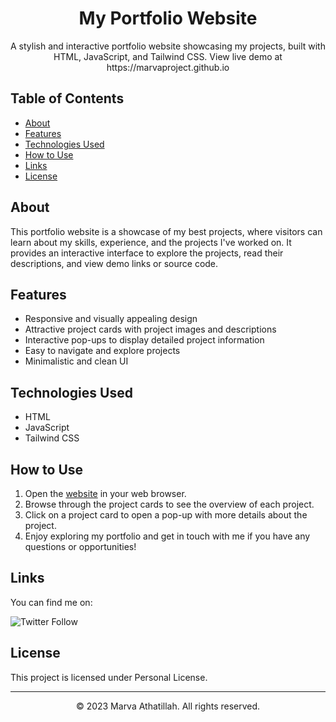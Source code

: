 <!-- Project Title -->
<h1 align="center">My Portfolio Website</h1>

<!-- Project Description -->
<p align="center">
  A stylish and interactive portfolio website showcasing my projects, built with HTML, JavaScript, and Tailwind CSS. View live demo at https://marvaproject.github.io
</p>

<!-- Table of Contents -->
## Table of Contents
- [About](#about)
- [Features](#features)
- [Technologies Used](#technologies-used)
- [How to Use](#how-to-use)
- [Links](#links)
- [License](#license)

<!-- About -->
## About
This portfolio website is a showcase of my best projects, where visitors can learn about my skills, experience, and the projects I've worked on. It provides an interactive interface to explore the projects, read their descriptions, and view demo links or source code.

<!-- Features -->
## Features
- Responsive and visually appealing design
- Attractive project cards with project images and descriptions
- Interactive pop-ups to display detailed project information
- Easy to navigate and explore projects
- Minimalistic and clean UI

<!-- Technologies Used -->
## Technologies Used
- HTML
- JavaScript
- Tailwind CSS

<!-- How to Use -->
## How to Use
1. Open the [website](https://marvaproject.github.io) in your web browser.
2. Browse through the project cards to see the overview of each project.
3. Click on a project card to open a pop-up with more details about the project.
4. Enjoy exploring my portfolio and get in touch with me if you have any questions or opportunities!

<!-- Links -->
## Links
You can find me on:

<div left="center">
<img alt="Twitter Follow" src="https://img.shields.io/twitter/follow/marvaathatillah?style=plastic&logo=twitter">
  <!-- <a href="mailto:your-email@example.com" class="button" target="blank" rel="noopener noreferrer">
    <img src="https://1000logos.net/wp-content/uploads/2021/05/Gmail-logo.png" alt="Email" width="50">
  </a>
  <a href="https://www.instagram.com/ahnafeanzs_" class="button" target="blank" rel="noopener noreferrer">
    <img src="https://1000logos.net/wp-content/uploads/2017/02/Instagram-Logo-768x432.png" alt="Instagram" width="50">
  </a>
  <a href="https://twitter.com/marvaathatillah" class="button" target="blank" rel="noopener noreferrer">
    <img src="https://1000logos.net/wp-content/uploads/2017/06/Twitter-Log%D0%BE-768x432.png" alt="Twitter" width="50">
  </a>
  <a href="https://g.dev/marvaathatillah" class="button" target="blank" rel="noopener noreferrer">
    <img src="https://seeklogo.com/images/G/google-developers-logo-F8BF3155AC-seeklogo.com.png" alt="GoogleDev" width="50">
  </a> -->
</div>

<!-- License -->
## License
This project is licensed under Personal License.

<!-- Footer -->
---
<p align="center">
  &copy; 2023 Marva Athatillah. All rights reserved.
</p>

